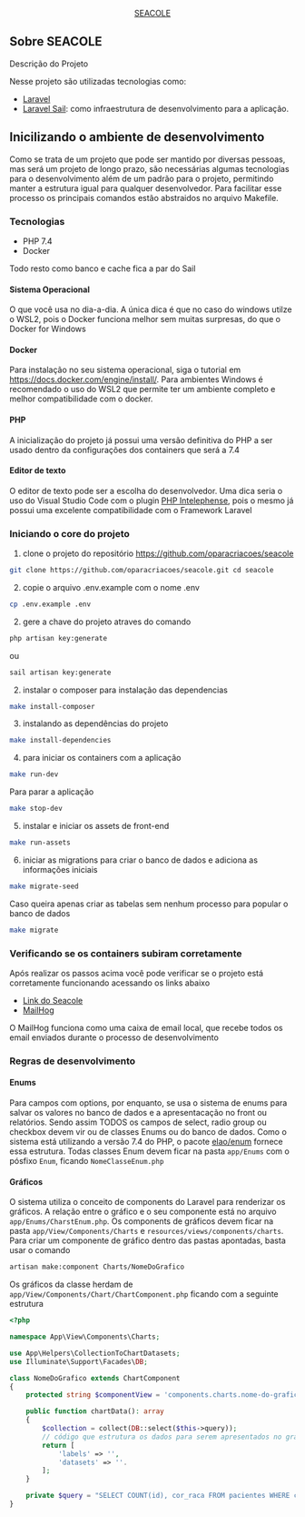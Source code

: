 <p align="center"><a href="https://laravel.com" target="_blank">SEACOLE</a></p>

## Sobre SEACOLE

Descrição do Projeto

Nesse projeto são utilizadas tecnologias como:

- [Laravel](https://laravel.com/)
- [Laravel Sail](https://laravel.com/docs/master/sail): como infraestrutura de desenvolvimento para a aplicação.

## Inicilizando o ambiente de desenvolvimento
Como se trata de um projeto que pode ser mantido por diversas pessoas, mas será um projeto de longo prazo, são necessárias algumas tecnologias para o desenvolvimento além de um padrão para o projeto, permitindo manter a estrutura igual para qualquer desenvolvedor. Para facilitar esse processo os principais comandos estão abstraidos no arquivo Makefile.

### Tecnologias
- PHP 7.4
- Docker

Todo resto como banco e cache fica a par do Sail

#### Sistema Operacional
O que você usa no dia-a-dia. A única dica é que no caso do windows utilze o WSL2, pois o Docker funciona melhor sem muitas surpresas, do que o Docker for Windows

#### Docker
Para instalação no seu sistema operacional, siga o tutorial em https://docs.docker.com/engine/install/. Para ambientes Windows é recomendado o uso do WSL2 que permite ter um ambiente completo e melhor compatibilidade com o docker.

#### PHP
A inicialização do projeto já possui uma versão definitiva do PHP a ser usado dentro da configurações dos containers que será a 7.4

#### Editor de texto
O editor de texto pode ser a escolha do desenvolvedor. Uma dica seria o uso do Visual Studio Code com o plugin [PHP Intelephense](https://marketplace.visualstudio.com/items?itemName=bmewburn.vscode-intelephense-client), pois o mesmo já possui uma excelente compatibilidade com o Framework Laravel

### Iniciando o core do projeto

1) clone o projeto do repositório https://github.com/oparacriacoes/seacole
```bash
git clone https://github.com/oparacriacoes/seacole.git cd seacole
```
2) copie o arquivo .env.example com o nome .env
```bash
cp .env.example .env
```
2) gere a chave do projeto atraves do comando
```bash
php artisan key:generate
```
ou
```bash
sail artisan key:generate
```
2) instalar o composer para instalação das dependencias
```bash
make install-composer
```
3) instalando as dependências do projeto
```bash
make install-dependencies
```
4) para iniciar os containers com a aplicação
```bash
make run-dev
```
Para parar a aplicação
```bash
make stop-dev
```
5) instalar e iniciar os assets de front-end
```bash
make run-assets
```
6) iniciar as migrations para criar o banco de dados e adiciona as informações iniciais
```bash
make migrate-seed
```
Caso queira apenas criar as tabelas sem nenhum processo para popular o banco de dados
```bash
make migrate
```

### Verificando se os containers subiram corretamente

Após realizar os passos acima você pode verificar se o projeto está corretamente funcionando acessando os links abaixo

* [Link do Seacole](http://localhost:80)
* [MailHog](http://localhost:8025)

O MailHog funciona como uma caixa de email local, que recebe todos os email enviados durante o processo de desenvolvimento

### Regras de desenvolvimento

#### Enums

Para campos com options, por enquanto, se usa o sistema de enums para salvar os valores no banco de dados e a apresentacação no front ou relatórios. Sendo assim TODOS os campos de select, radio group ou checkbox devem vir ou de classes Enums ou do banco de dados.
Como o sistema está utilizando a versão 7.4 do PHP, o pacote [elao/enum](https://github.com/Elao/PhpEnums) fornece essa estrutura.
Todas classes Enum devem ficar na pasta `app/Enums` com o pósfixo `Enum`, ficando `NomeClasseEnum.php`

#### Gráficos

O sistema utiliza o conceito de components do Laravel para renderizar os gráficos. A relação entre o gráfico e o seu componente está no arquivo `app/Enums/CharstEnum.php`.
Os components de gráficos devem ficar na pasta `app/View/Components/Charts` e `resources/views/components/charts`.
Para criar um componente de gráfico dentro das pastas apontadas, basta usar o comando 
```bash
artisan make:component Charts/NomeDoGrafico
```

Os gráficos da classe herdam de `app/View/Components/Chart/ChartComponent.php` ficando com a seguinte estrutura

```php
<?php

namespace App\View\Components\Charts;

use App\Helpers\CollectionToChartDatasets;
use Illuminate\Support\Facades\DB;

class NomeDoGrafico extends ChartComponent
{
    protected string $componentView = 'components.charts.nome-do-grafico';

    public function chartData(): array
    {
        $collection = collect(DB::select($this->query));
        // código que estrutura os dados para serem apresentados no gráfico...
        return [
            'labels' => '',
            'datasets' => ''.
        ];
    }

    private $query = "SELECT COUNT(id), cor_raca FROM pacientes WHERE cor_raca IS NOT NULL GROUP BY cor_raca ORDER BY cor_raca";
}
```
